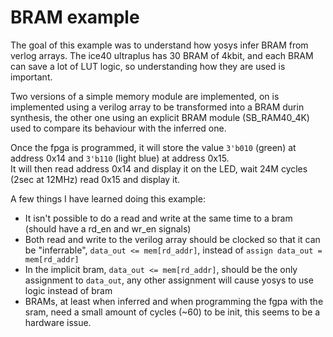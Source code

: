 # BRAM example

The goal of this example was to understand how yosys infer BRAM from verlog arrays.
The ice40 ultraplus has 30 BRAM of 4kbit, and each BRAM can save a lot of LUT logic, so understanding how they are used is important.

Two versions of a simple memory module are implemented, on is implemented using a verilog array to be transformed into a BRAM durin synthesis,
the other one using an explicit BRAM module (SB_RAM40_4K) used to compare its behaviour with the inferred one.

Once the fpga is programmed, it will store the value `3'b010` (green) at address 0x14 and `3'b110` (light blue) at address 0x15.  
It will then read address 0x14 and display it on the LED, wait 24M cycles (2sec at 12MHz) read 0x15 and display it.

A few things I have learned doing this example:
- It isn't possible to do a read and write at the same time to a bram (should have a rd_en and wr_en signals)
- Both read and write to the verilog array should be clocked so that it can be "inferrable", ```data_out <= mem[rd_addr]```, instead of ```assign data_out = mem[rd_addr]```
- In the implicit bram, ```data_out <= mem[rd_addr]```, should be the only assignment to ```data_out```, any other assignment will cause yosys to use logic instead of bram
- BRAMs, at least when inferred and when programming the fgpa with the sram, need a small amount of cycles (~60) to be init, this seems to be a hardware issue.
